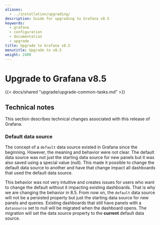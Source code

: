 ```yaml
---
aliases:
  - ../installation/upgrading/
description: Guide for upgrading to Grafana v8.5
keywords:
  - grafana
  - configuration
  - documentation
  - upgrade
title: Upgrade to Grafana v8.5
menutitle: Upgrade to v8.5
weight: 2400
---
```


# Upgrade to Grafana v8.5

{{< docs/shared "upgrade/upgrade-common-tasks.md" >}}

## Technical notes

This section describes technical changes associated with this release of Grafana.

### Default data source

The concept of a `default` data source existed in Grafana since the beginning. However, the meaning and behavior were not clear. The default data source was not just the starting data source for new panels but it was also saved using a special value (null). This made it possible to change the default data source to another and have that change impact all dashboards that used the default data source.

This behavior was not very intuitive and creates issues for users who want to change the default without it impacting existing dashboards.
That is why we are changing the behavior in 8.5. From now on, the `default` data source will not be a persisted property but just the starting data source for new panels and queries.
Existing dashboards that still have panels with a `datasource` set to null will be migrated when the dashboard opens. The migration will set the data source property to the **current** default data source.
